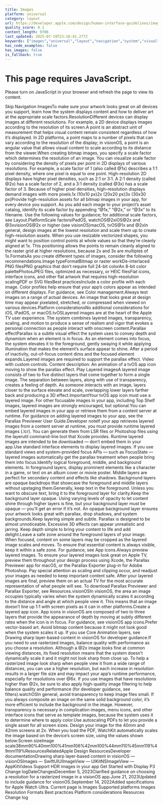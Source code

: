 ```yaml
---
title: Images
platform: universal
category: layout
url: https://developer.apple.com/design/human-interface-guidelines/images
quality_score: 0.1
content_length: 9706
last_updated: 2025-07-19T23:16:41.277Z
keywords: ["images","universal","layout","navigation","system","visual","design","color","icons","interface","motion","controls","animation"]
has_code_examples: false
has_images: false
is_fallback: true
---
```


# This page requires JavaScript.

Please turn on JavaScript in your browser and refresh the page to view its content.

Skip Navigation ImagesTo make sure your artwork looks great on all devices you support, learn how the system displays content and how to deliver art at the appropriate scale factors.ResolutionDifferent devices can display images at different resolutions. For example, a 2D device displays images according to the resolution of its screen.A point is an abstract unit of measurement that helps visual content remain consistent regardless of how it’s displayed. In 2D platforms, a point maps to a number of pixels that can vary according to the resolution of the display; in visionOS, a point is an angular value that allows visual content to scale according to its distance from the viewer.When creating bitmap images, you specify a scale factor which determines the resolution of an image. You can visualize scale factor by considering the density of pixels per point in 2D displays of various resolutions. For example, a scale factor of 1 (also called @1x) describes a 1:1 pixel density, where one pixel is equal to one point. High-resolution 2D displays have higher pixel densities, such as 2:1 or 3:1. A 2:1 density (called @2x) has a scale factor of 2, and a 3:1 density (called @3x) has a scale factor of 3. Because of higher pixel densities, high-resolution displays demand images with more pixels.1x (10x10 px)2x (20x20 px)3x (30x30 px)Provide high-resolution assets for all bitmap images in your app, for every device you support. As you add each image to your project’s asset catalog, identify its scale factor by appending “@1x,” “@2x,” or “@3x” to its filename. Use the following values for guidance; for additional scale factors, see Layout.PlatformScale factorsiPadOS, watchOS@2xiOS@2x and @3xvisionOS@2x or higher (see visionOS)macOS, tvOS@1x and @2xIn general, design images at the lowest resolution and scale them up to create high-resolution assets. When you use resizable vectorized shapes, you might want to position control points at whole values so that they’re cleanly aligned at 1x. This positioning allows the points to remain cleanly aligned to the raster grid at higher resolutions, because 2x and 3x are multiples of 1x.FormatsAs you create different types of images, consider the following recommendations.Image typeFormatBitmap or raster workDe-interlaced PNG filesPNG graphics that don’t require full 24-bit colorAn 8-bit color palettePhotosJPEG files, optimized as necessary, or HEIC filesFlat icons, interface icons, and other flat artwork that requires high-resolution scalingPDF or SVG filesBest practicesInclude a color profile with each image. Color profiles help ensure that your app’s colors appear as intended on different displays. For guidance, see Color management.Always test images on a range of actual devices. An image that looks great at design time may appear pixelated, stretched, or compressed when viewed on various devices.Platform considerationsNo additional considerations for iOS, iPadOS, or macOS.tvOSLayered images are at the heart of the Apple TV user experience. The system combines layered images, transparency, scaling, and motion to produce a sense of realism and vigor that evokes a personal connection as people interact with onscreen content.Parallax effectParallax is a subtle visual effect the system uses to convey depth and dynamism when an element is in focus. As an element comes into focus, the system elevates it to the foreground, gently swaying it while applying illumination that makes the element’s surface appear to shine. After a period of inactivity, out-of-focus content dims and the focused element expands.Layered images are required to support the parallax effect. Video with custom controls. Content description: An animation of a tvOS app icon moving to show the parallax effect. Play Layered imagesA layered image consists of two to five distinct layers that come together to form a single image. The separation between layers, along with use of transparency, creates a feeling of depth. As someone interacts with an image, layers closer to the surface elevate and scale, overlapping lower layers farther back and producing a 3D effect.ImportantYour tvOS app icon must use a layered image. For other focusable images in your app, including Top Shelf images, layered images are strongly encouraged, but optional.You can embed layered images in your app or retrieve them from a content server at runtime. For guidance on adding layered images to your app, see the Parallax Previewer User Guide.Developer noteIf your app retrieves layered images from a content server at runtime, you must provide runtime layered images (.lcr). You can generate them from LSR files or Photoshop files using the layerutil command-line tool that Xcode provides. Runtime layered images are intended to be downloaded — don’t embed them in your app.Use standard interface elements to display layered images. If you use standard views and system-provided focus APIs — such as FocusState — layered images automatically get the parallax treatment when people bring them into focus.Identify logical foreground, middle, and background elements. In foreground layers, display prominent elements like a character in a game, or text on an album cover or movie poster. Middle layers are perfect for secondary content and effects like shadows. Background layers are opaque backdrops that showcase the foreground and middle layers without upstaging them.Generally, keep text in the foreground. Unless you want to obscure text, bring it to the foreground layer for clarity.Keep the background layer opaque. Using varying levels of opacity to let content shine through higher layers is fine, but your background layer must be opaque — you’ll get an error if it’s not. An opaque background layer ensures your artwork looks great with parallax, drop shadows, and system backgrounds.Keep layering simple and subtle. Parallax is designed to be almost unnoticeable. Excessive 3D effects can appear unrealistic and jarring. Keep depth simple to bring your content to life and add delight.Leave a safe zone around the foreground layers of your image. When focused, content on some layers may be cropped as the layered image scales and moves. To ensure that essential content is always visible, keep it within a safe zone. For guidance, see App icons.Always preview layered images. To ensure your layered images look great on Apple TV, preview them throughout your design process using Xcode, the Parallax Previewer app for macOS, or the Parallax Exporter plug-in for Adobe Photoshop. Pay special attention as scaling and clipping occur, and readjust your images as needed to keep important content safe. After your layered images are final, preview them on an actual TV for the most accurate representation of what people will see. To download Parallax Previewer and Parallax Exporter, see Resources.visionOSIn visionOS, the area an image occupies typically varies when the system dynamically scales it according to the distance and angle at which people view it. This means that an image doesn’t line up 1:1 with screen pixels as it can in other platforms.Create a layered app icon. App icons in visionOS are composed of two to three layers that provide the appearance of depth by moving at subtly different rates when the icon is in focus. For guidance, see visionOS app icons.Prefer vector-based art. Avoid bitmap content because it might not look good when the system scales it up. If you use Core Animation layers, see Drawing sharp layer-based content in visionOS for developer guidance.If you need to use rasterized images, balance quality with performance as you choose a resolution. Although a @2x image looks fine at common viewing distances, its fixed resolution means that the system doesn’t dynamically scale it and it might not look sharp from close up. To help a rasterized image look sharp when people view it from a wide range of distances, you can use a higher resolution, but each increase in resolution results in a larger file size and may impact your app’s runtime performance, especially for resolutions over @6x. If you use images that have resolutions higher than @2x, be sure to also apply high-quality image filtering to help balance quality and performance (for developer guidance, see filters).watchOSIn general, avoid transparency to keep image files small. If you always composite an image on the same solid background color, it’s more efficient to include the background in the image. However, transparency is necessary in complication images, menu icons, and other interface icons that serve as template images, because the system uses it to determine where to apply color.Use autoscaling PDFs to let you provide a single asset for all screen sizes. Design your image for the 40mm and 42mm screens at 2x. When you load the PDF, WatchKit automatically scales the image based on the device’s screen size, using the values shown below:Screen sizeImage scale38mm90%40mm100%41mm106%42mm100%44mm110%45mm119%49mm119%ResourcesRelatedApple Design ResourcesDeveloper documentationDrawing sharp layer-based content in visionOS — visionOSImages — SwiftUIUIImageView — UIKitNSImageView — AppKitVideos Support HDR images in your app Get Started with Display P3 Change logDateChangesDecember 5, 2023Clarified guidance on choosing a resolution for a rasterized image in a visionOS app.June 21, 2023Updated to include guidance for visionOS.September 14, 2022Added specifications for Apple Watch Ultra. Current page is Images Supported platforms Images Resolution Formats Best practices Platform considerations Resources Change log